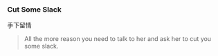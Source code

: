 ### Cut Some Slack

手下留情

> All the more reason you need to talk to her and ask her to cut you some slack.
